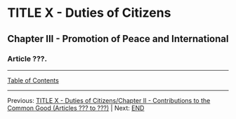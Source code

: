# TITLE X - Duties of Citizens 

## Chapter III - Promotion of Peace and International

### Article ???. 

---

[Table of Contents](TABLE_OF_CONTENTS.md)

---

Previous: [TITLE X - Duties of Citizens/Chapter II - Contributions to the Common Good (Articles ??? to ???)](TITLE_10_CH_2.md) | Next: [END](END.md)
